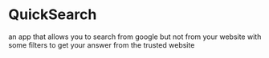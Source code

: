 # QuickSearch
 an app that allows you to search from google but not from your website with some filters to get your answer from the trusted website
